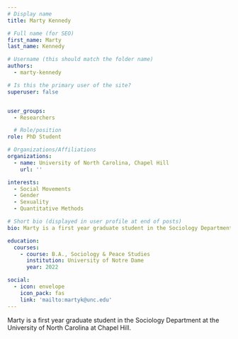 ```yaml
---
# Display name
title: Marty Kennedy

# Full name (for SEO)
first_name: Marty
last_name: Kennedy

# Username (this should match the folder name)
authors:
  - marty-kennedy

# Is this the primary user of the site?
superuser: false


user_groups:
  - Researchers

  # Role/position
role: PhD Student

# Organizations/Affiliations
organizations:
  - name: University of North Carolina, Chapel Hill
    url: ''

interests:
  - Social Movements
  - Gender
  - Sexuality
  - Quantitative Methods

# Short bio (displayed in user profile at end of posts)
bio: Marty is a first year graduate student in the Sociology Department at the University of North Carolina at Chapel Hill.

education:
  courses:
    - course: B.A., Sociology & Peace Studies
      institution: University of Notre Dame
      year: 2022

social:
  - icon: envelope
    icon_pack: fas
    link: 'mailto:martyk@unc.edu'
---
```

Marty is a first year graduate student in the Sociology Department at the University of North Carolina at Chapel Hill.

